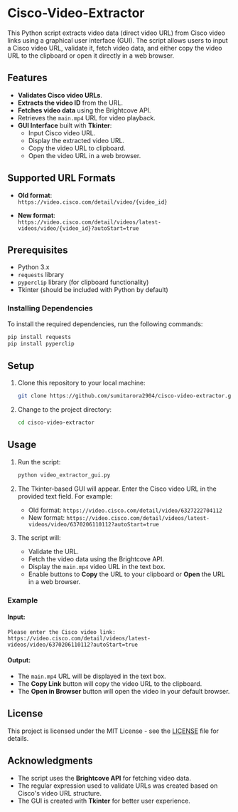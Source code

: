 # Cisco-Video-Extractor

This Python script extracts video data (direct video URL) from Cisco video links using a graphical user interface (GUI). The script allows users to input a Cisco video URL, validate it, fetch video data, and either copy the video URL to the clipboard or open it directly in a web browser.

## Features

- **Validates Cisco video URLs**.
- **Extracts the video ID** from the URL.
- **Fetches video data** using the Brightcove API.
- Retrieves the `main.mp4` URL for video playback.
- **GUI Interface** built with **Tkinter**:
  - Input Cisco video URL.
  - Display the extracted video URL.
  - Copy the video URL to clipboard.
  - Open the video URL in a web browser.

## Supported URL Formats

- **Old format**:  
  `https://video.cisco.com/detail/video/{video_id}`

- **New format**:  
  `https://video.cisco.com/detail/videos/latest-videos/video/{video_id}?autoStart=true`

## Prerequisites

- Python 3.x
- `requests` library
- `pyperclip` library (for clipboard functionality)
- Tkinter (should be included with Python by default)

### Installing Dependencies

To install the required dependencies, run the following commands:

```bash
pip install requests
pip install pyperclip
```

## Setup

1. Clone this repository to your local machine:

   ```bash
   git clone https://github.com/sumitarora2904/cisco-video-extractor.git
   ```

2. Change to the project directory:

   ```bash
   cd cisco-video-extractor
   ```

## Usage

1. Run the script:

   ```bash
   python video_extractor_gui.py
   ```

2. The Tkinter-based GUI will appear. Enter the Cisco video URL in the provided text field. For example:

   - Old format: `https://video.cisco.com/detail/video/6327222704112`
   - New format: `https://video.cisco.com/detail/videos/latest-videos/video/6370206110112?autoStart=true`

3. The script will:
   - Validate the URL.
   - Fetch the video data using the Brightcove API.
   - Display the `main.mp4` video URL in the text box.
   - Enable buttons to **Copy** the URL to your clipboard or **Open** the URL in a web browser.

### Example

#### Input:

```
Please enter the Cisco video link:
https://video.cisco.com/detail/videos/latest-videos/video/6370206110112?autoStart=true
```

#### Output:

- The `main.mp4` URL will be displayed in the text box.
- The **Copy Link** button will copy the video URL to the clipboard.
- The **Open in Browser** button will open the video in your default browser.

## License

This project is licensed under the MIT License - see the [LICENSE](LICENSE) file for details.

## Acknowledgments

- The script uses the **Brightcove API** for fetching video data.
- The regular expression used to validate URLs was created based on Cisco's video URL structure.
- The GUI is created with **Tkinter** for better user experience.
